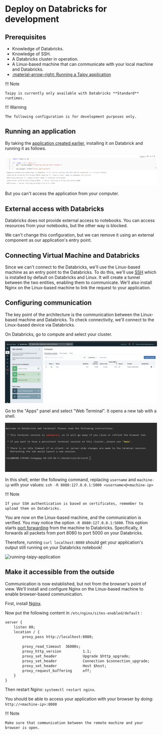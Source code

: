 # Deploy on Databricks for development

## Prerequisites

- Knowledge of Databricks.
- Knowledge of SSH.
- A Databricks cluster in operation.
- A Linux-based machine that can communicate with your local machine and Databricks.
- [:material-arrow-right: Running a Taipy application](../run/index.md)

!!! Note

    Taipy is currently only available with Databricks **Standard** runtimes.


!!! Warning

    The following configuration is for development purposes only.


## Running an application

By taking the [application created earlier](../../run/index.md), installing it on Databrick and running it as follows.

![running-taipy-application](databricks/running-taipy-application.png)

But you can't access the application from your computer.

## External access with Databricks

Databricks does not provide external access to notebooks. You can access resources from your notebooks, but the other way is blocked.

We can't change this configuration, but we can remove it using an external component as our application's entry point.

## Connecting Virtual Machine and Databricks

Since we can't connect to the Databricks, we'll use the Linux-based machine as an entry point to the Databricks. To do this, we'll use [SSH](https://www.ssh.com) which is installed by default on Databricks and Linux. It will create a tunnel between the two entities, enabling them to communicate. We'll also install Nginx on the Linux-based machine to link the request to your application.

## Configuring communication

The key point of the architecture is the communication between the Linux-based machine and Databricks. To check connectivity, we'll connect to the Linux-based device via Databricks.

On Databricks, go to compute and select your cluster.

![databricks-clusters](databricks/databricks-clusters.png)

Go to the "Apps" panel and select "Web Terminal". It opens a new tab with a shell. 

![running-taipy-application](databricks/databricks-shell.png)

In this shell, enter the following command, replacing `username` and `machine-ip` with your values:
```ssh -R 8080:127.0.0.1:5000 <username>@<machine-ip>```

!!! Note

    If your SSH authentication is based on certificates, remember to upload them on Databricks.

You are now on the Linux-based machine, and the communication is verified. You may notice the option `-R 8080:127.0.0.1:5000`. This option starts [port forwarding](https://www.ssh.com/academy/ssh/tunneling-example) from the machine to Databricks. Specifically, it forwards all packets from port 8080 to port 5000 on your Databricks.

Therefore, running `curl localhost:8080` should get your application's output still running on your Databricks notebook!

![running-taipy-application](databricks/curl-app.png)


## Make it accessible from the outside

Communication is now established, but not from the browser's point of view. We'll install and configure Nginx on the Linux-based machine to enable browser-based communication. 

First, install [Nginx](https://www.nginx.com/resources/wiki/start/topics/tutorials/install/).

Now put the following content in `/etc/nginx/sites-enabled/default` :
```
server {
    listen 80;
    location / {
        proxy_pass http://localhost:8080;

        proxy_read_timeout  36000s;
        proxy_http_version          1.1;
        proxy_set_header            Upgrade $http_upgrade;
        proxy_set_header            Connection $connection_upgrade;
        proxy_set_header            Host $host;
        proxy_request_buffering     off;
    }
}
```

Then restart Nginx: `systemctl restart nginx`.

You should be able to access your application with your browser by doing: `http://<machine-ip>:8080`

!!! Note

    Make sure that communication between the remote machine and your browser is open.
